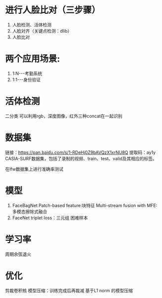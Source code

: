 # 进行人脸比对（三步骤）
1. 人脸检测、活体检测
2. 人脸对齐（关键点检测：dlib）
3. 人脸比对

# 两个应用场景:
1. 1:N---考勤系统
2. 1:1---身份验证

# 活体检测
二分类
可以利用rgb，深度图像，红外三种concat在一起识别

# 数据集
链接：https://pan.baidu.com/s/1-RDeHj0Z9bAVQzX1xrNU8Q  提取码：ay1y 
CASIA-SURF数据集，包括了录制的视频、train、test、valid及其相应的标签。

在lfw数据集上进行准确率测试

# 模型
1. FaceBagNet
    Patch-based feature:块特征
    Multi-stream fusion with MFE:多模态擦除式融合
2. FaceNet
    triplet loss：三元组
    困难样本

# 学习率
周期余弦退火

# 优化
剪裁卷积核
模型压缩：训练完成后再裁减
基于L1 norm 的模型压缩